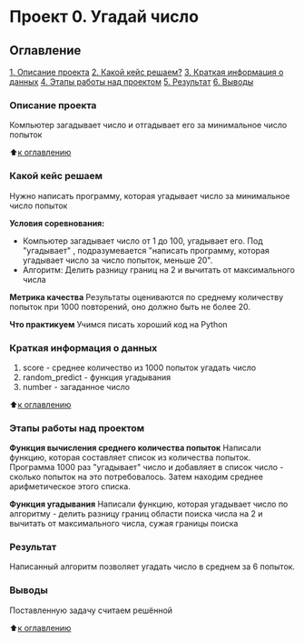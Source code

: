 # Проект 0. Угадай число

## Оглавление
[1. Описание проекта](https://github.com/dgedz/sf_data_science/blob/main/Project_0/Readme.md#Описание-проекта)
[2. Какой кейс решаем?](https://github.com/dgedz/sf_data_science/blob/main/Project_0/Readme.md#Какой-кейс-решаем)
[3. Краткая информация о данных](https://github.com/dgedz/sf_data_science/blob/main/Project_0/Readme.md#Краткая-информация-о-данных)
[4. Этапы работы над проектом](https://github.com/dgedz/sf_data_science/blob/main/Project_0/Readme.md#Этапы-работы-над-проектом)
[5. Результат](https://github.com/dgedz/sf_data_science/blob/main/Project_0/Readme.md#Результат)
[6. Выводы](https://github.com/dgedz/sf_data_science/blob/main/Project_0/Readme.md#Выводы)

### Описание проекта
Компьютер загадывает число и отгадывает его за минимальное число попыток

:arrow_up:[к оглавлению]()


 ### Какой кейс решаем
 Нужно написать программу, которая угадывает число за минимальное число попыток

 **Условия соревнования:**
 - Компьютер загадывает число от 1 до 100, угадывает его. Под "угадывает" , подразумевается "написать программу, которая угадывает число за число попыток, меньше 20".
 - Алгоритм: Делить разницу границ на 2 и вычитать от максимального числа

 **Метрика качества**
 Результаты оцениваются по среднему количеству попыток при 1000 повторений, оно должно быть
 не более 20.

 **Что практикуем**
 Учимся писать хороший код на Python

 
 ### Краткая информация о данных
 1. score - среднее количество из 1000 попыток угадать число
 2. random_predict - функция угадывания
 3. number - загаданное число

:arrow_up:[к оглавлению]()

 ### Этапы работы над проектом

 **Функция вычисления среднего количества попыток**
 Написали функцию, которая составляет список из количества попыток. Программа 1000 раз
 "угадывает" число и добавляет в список число -  сколько попыток на это потребовалось. Затем находим среднее арифметическое этого списка.

 **Функция угадывания**
 Написали функцию, которая угадывает число по алгоритму - делить разницу границ области поиска числа на 2 и вычитать от максимального числа, сужая границы поиска

### Результат
Написанный алгоритм позволяет угадать число в среднем за 6 попыток.

### Выводы
Поставленную задачу считаем решённой

:arrow_up:[к оглавлению]()